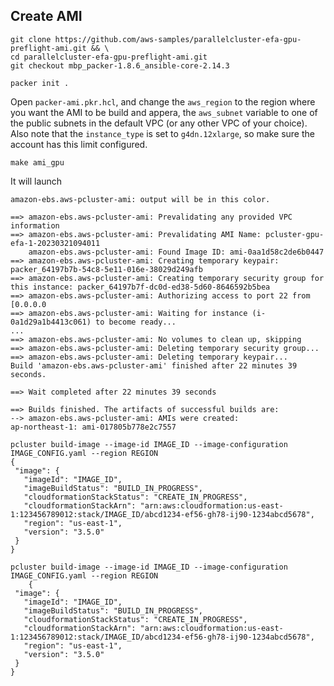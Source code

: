 ## Create AMI

```
git clone https://github.com/aws-samples/parallelcluster-efa-gpu-preflight-ami.git && \
cd parallelcluster-efa-gpu-preflight-ami.git
git checkout mbp_packer-1.8.6_ansible-core-2.14.3
```


```
packer init .
```

Open `packer-ami.pkr.hcl`, and change the `aws_region` to the region where you want the AMI to be build and appera, the `aws_subnet` variable to one of the public subnets in the default VPC (or any other VPC of your choice). Also note that the `instance_type` is set to `g4dn.12xlarge`, so make sure the account has this limit configured.

```
make ami_gpu
```

It will launch 

```
amazon-ebs.aws-pcluster-ami: output will be in this color.

==> amazon-ebs.aws-pcluster-ami: Prevalidating any provided VPC information
==> amazon-ebs.aws-pcluster-ami: Prevalidating AMI Name: pcluster-gpu-efa-1-20230321094011
    amazon-ebs.aws-pcluster-ami: Found Image ID: ami-0aa1d58c2de6b0447
==> amazon-ebs.aws-pcluster-ami: Creating temporary keypair: packer_64197b7b-54c8-5e11-016e-38029d249afb
==> amazon-ebs.aws-pcluster-ami: Creating temporary security group for this instance: packer_64197b7f-dc0d-ed38-5d60-8646592b5bea
==> amazon-ebs.aws-pcluster-ami: Authorizing access to port 22 from [0.0.0.0
==> amazon-ebs.aws-pcluster-ami: Waiting for instance (i-0a1d29a1b4413c061) to become ready...
...
==> amazon-ebs.aws-pcluster-ami: No volumes to clean up, skipping
==> amazon-ebs.aws-pcluster-ami: Deleting temporary security group...
==> amazon-ebs.aws-pcluster-ami: Deleting temporary keypair...
Build 'amazon-ebs.aws-pcluster-ami' finished after 22 minutes 39 seconds.

==> Wait completed after 22 minutes 39 seconds

==> Builds finished. The artifacts of successful builds are:
--> amazon-ebs.aws-pcluster-ami: AMIs were created:
ap-northeast-1: ami-017805b778e2c7557
```

```
pcluster build-image --image-id IMAGE_ID --image-configuration IMAGE_CONFIG.yaml --region REGION
{
 "image": {
   "imageId": "IMAGE_ID",
   "imageBuildStatus": "BUILD_IN_PROGRESS",
   "cloudformationStackStatus": "CREATE_IN_PROGRESS",
   "cloudformationStackArn": "arn:aws:cloudformation:us-east-1:123456789012:stack/IMAGE_ID/abcd1234-ef56-gh78-ij90-1234abcd5678",
   "region": "us-east-1",
   "version": "3.5.0"
 }
}
```


```
pcluster build-image --image-id IMAGE_ID --image-configuration IMAGE_CONFIG.yaml --region REGION
    {
 "image": {
   "imageId": "IMAGE_ID",
   "imageBuildStatus": "BUILD_IN_PROGRESS",
   "cloudformationStackStatus": "CREATE_IN_PROGRESS",
   "cloudformationStackArn": "arn:aws:cloudformation:us-east-1:123456789012:stack/IMAGE_ID/abcd1234-ef56-gh78-ij90-1234abcd5678",
   "region": "us-east-1",
   "version": "3.5.0"
 }
}
```
